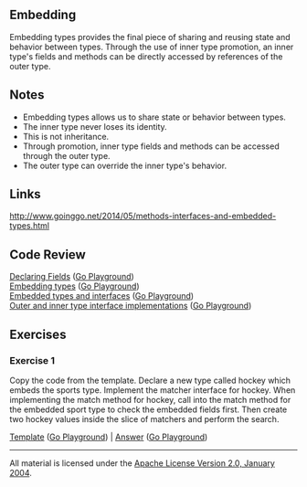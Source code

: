 ## Embedding

Embedding types provides the final piece of sharing and reusing state and behavior between types. Through the use of inner type promotion, an inner type's fields and methods can be directly accessed by references of the outer type.

## Notes

* Embedding types allows us to share state or behavior between types.
* The inner type never loses its identity.
* This is not inheritance.
* Through promotion, inner type fields and methods can be accessed through the outer type.
* The outer type can override the inner type's behavior.

## Links

http://www.goinggo.net/2014/05/methods-interfaces-and-embedded-types.html

## Code Review

[Declaring Fields](example1/example1.go) ([Go Playground](https://play.golang.org/p/VlB7DYptWo))  
[Embedding types](example2/example2.go) ([Go Playground](https://play.golang.org/p/7Ei_9niqPQ))  
[Embedded types and interfaces](example3/example3.go) ([Go Playground](https://play.golang.org/p/zD8RFvJ3m5))  
[Outer and inner type interface implementations](example4/example4.go) ([Go Playground](https://play.golang.org/p/5NyvAgU__u))

## Exercises

### Exercise 1

Copy the code from the template. Declare a new type called hockey which embeds the sports type. Implement the matcher interface for hockey. When implementing the match method for hockey, call into the match method for the embedded sport type to check the embedded fields first. Then create two hockey values inside the slice of matchers and perform the search.

[Template](exercises/template1/template1.go) ([Go Playground](https://play.golang.org/p/dK0FnSnnRz)) | 
[Answer](exercises/exercise1/exercise1.go) ([Go Playground](https://play.golang.org/p/ZeOIYmIw-r))
___
All material is licensed under the [Apache License Version 2.0, January 2004](http://www.apache.org/licenses/LICENSE-2.0).

